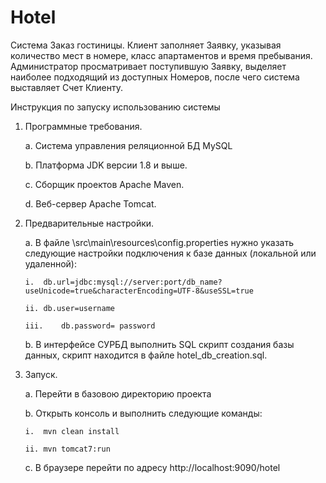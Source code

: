 # Hotel

Система Заказ гостиницы. Клиент заполняет Заявку, указывая количество мест в номере, класс апартаментов и время пребывания. Администратор просматривает поступившую Заявку, выделяет наиболее подходящий из доступных Номеров, после чего система выставляет Счет Клиенту.

Инструкция по запуску использованию системы

1.	Программные требования.

    a.	Система управления реляционной БД MySQL 

    b.	Платформа JDK версии 1.8 и выше. 

    c.	Сборщик проектов Apache Maven.

    d.	Веб-сервер Apache Tomcat. 

2.	Предварительные настройки.

    a.	В файле \src\main\resources\config.properties нужно указать следующие настройки подключения к базе данных (локальной или удаленной): 

        i.	db.url=jdbc:mysql://server:port/db_name?useUnicode=true&characterEncoding=UTF-8&useSSL=true

        ii.	db.user=username

        iii.	db.password= password

    b.	В интерфейсе СУРБД выполнить SQL скрипт создания базы данных, скрипт находится в файле hotel_db_creation.sql. 

3.	Запуск. 

    a.	Перейти в базовою директорию проекта

    b.	Открыть консоль и выполнить следующие команды: 

        i.	mvn clean install

        ii.	mvn tomcat7:run 

    c.	В браузере перейти по адресу http://localhost:9090/hotel  

